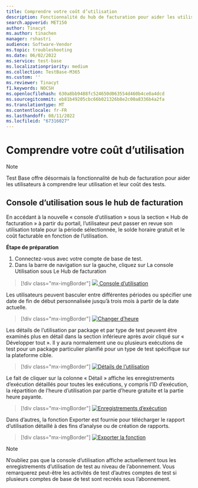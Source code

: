 ```yaml
---
title: Comprendre votre coût d’utilisation
description: Fonctionnalité du hub de facturation pour aider les utilisateurs à comprendre leur utilisation et leur coût des tests
search.appverid: MET150
author: Tinacyt
ms.author: tinachen
manager: rshastri
audience: Software-Vendor
ms.topic: troubleshooting
ms.date: 06/02/2022
ms.service: test-base
ms.localizationpriority: medium
ms.collection: TestBase-M365
ms.custom: ''
ms.reviewer: Tinacyt
f1.keywords: NOCSH
ms.openlocfilehash: 630a8bb9488fc524650d063554d460b4ce0a4dcd
ms.sourcegitcommit: eb81b49205cbc66b021326b8e2c00a8336b4a2fa
ms.translationtype: MT
ms.contentlocale: fr-FR
ms.lasthandoff: 08/11/2022
ms.locfileid: "67316027"
---
```

# <a name="understand-your-usage-cost"></a>Comprendre votre coût d’utilisation

> [!NOTE]
> Test Base offre désormais la fonctionnalité de hub de facturation pour aider les utilisateurs à comprendre leur utilisation et leur coût des tests.

## <a name="usage-console-under-billing-hub"></a>Console d’utilisation sous le hub de facturation

En accédant à la nouvelle « console d’utilisation » sous la section « Hub de facturation » à partir du portail, l’utilisateur peut passer en revue son utilisation totale pour la période sélectionnée, le solde horaire gratuit et le coût facturable en fonction de l’utilisation.

**Étape de préparation**

1. Connectez-vous avec votre compte de base de test.
2. Dans la barre de navigation sur la gauche, cliquez sur La console Utilisation sous Le Hub de facturation

> [!div class="mx-imgBorder"]
> [![](Media/usagecost01-usage-console.png) Console d’utilisation ](Media/usagecost01-usage-console.png#lightbox)

Les utilisateurs peuvent basculer entre différentes périodes ou spécifier une date de fin de début personnalisée jusqu’à trois mois à partir de la date actuelle.

> [!div class="mx-imgBorder"]
> [![Changer d’heure](Media/usagecost02-switch-time.png) ](Media/usagecost02-switch-time.png#lightbox)

Les détails de l’utilisation par package et par type de test peuvent être examinés plus en détail dans la section inférieure après avoir cliqué sur « Développer tout ». Il y aura normalement une ou plusieurs exécutions de test pour un package particulier planifié pour un type de test spécifique sur la plateforme cible.

> [!div class="mx-imgBorder"]
> [![Détails](Media/usagecost03-usage-details.png) de l’utilisation ](Media/usagecost03-usage-details.png#lightbox)

Le fait de cliquer sur la colonne « Détail » affiche les enregistrements d’exécution détaillés pour toutes les exécutions, y compris l’ID d’exécution, la répartition de l’heure d’utilisation par partie d’heure gratuite et la partie heure payante.

> [!div class="mx-imgBorder"]
> [![Enregistrements](Media/usagecost04-execution-records.png) d’exécution ](Media/usagecost04-execution-records.png#lightbox)

Dans d’autres, la fonction Exporter est fournie pour télécharger le rapport d’utilisation détaillé à des fins d’analyse ou de création de rapports.

> [!div class="mx-imgBorder"]
> [![Exporter la fonction](Media/usagecost05-export-function.png) ](Media/usagecost05-export-function.png#lightbox)

> [!NOTE]
> N’oubliez pas que la console d’utilisation affiche actuellement tous les enregistrements d’utilisation de test au niveau de l’abonnement. Vous remarquerez peut-être les activités de test d’autres comptes de test si plusieurs comptes de base de test sont recréés sous l’abonnement.
